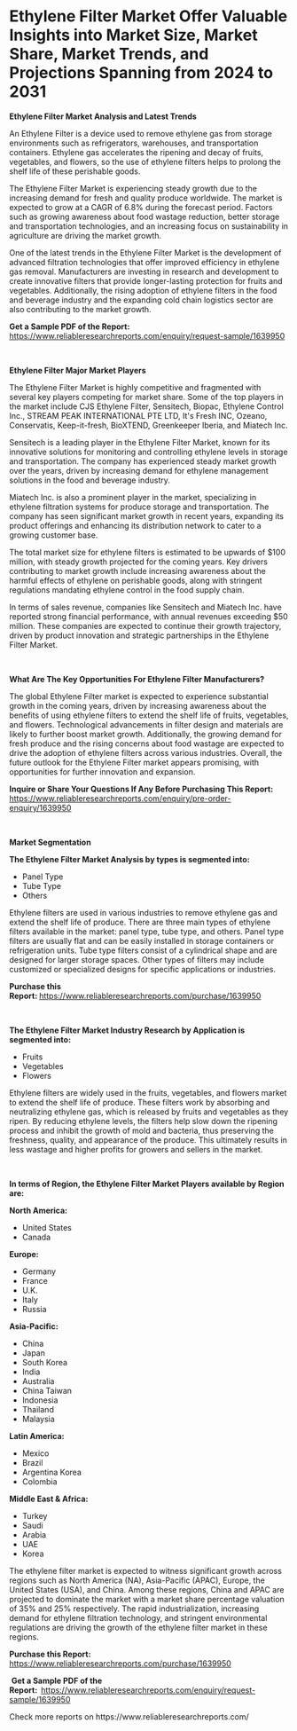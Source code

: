 <p><h1>Ethylene Filter Market Offer Valuable Insights into Market Size, Market Share, Market Trends, and Projections Spanning from 2024 to 2031</h1></p><p><strong>Ethylene Filter Market Analysis and Latest Trends</strong></p>
<p><p>An Ethylene Filter is a device used to remove ethylene gas from storage environments such as refrigerators, warehouses, and transportation containers. Ethylene gas accelerates the ripening and decay of fruits, vegetables, and flowers, so the use of ethylene filters helps to prolong the shelf life of these perishable goods.</p><p>The Ethylene Filter Market is experiencing steady growth due to the increasing demand for fresh and quality produce worldwide. The market is expected to grow at a CAGR of 6.8% during the forecast period. Factors such as growing awareness about food wastage reduction, better storage and transportation technologies, and an increasing focus on sustainability in agriculture are driving the market growth.</p><p>One of the latest trends in the Ethylene Filter Market is the development of advanced filtration technologies that offer improved efficiency in ethylene gas removal. Manufacturers are investing in research and development to create innovative filters that provide longer-lasting protection for fruits and vegetables. Additionally, the rising adoption of ethylene filters in the food and beverage industry and the expanding cold chain logistics sector are also contributing to the market growth.</p></p>
<p><strong>Get a Sample PDF of the Report:&nbsp;</strong> <a href="https://www.reliableresearchreports.com/enquiry/request-sample/1639950">https://www.reliableresearchreports.com/enquiry/request-sample/1639950</a></p>
<p>&nbsp;</p>
<p><strong>Ethylene Filter Major Market Players</strong></p>
<p><p>The Ethylene Filter Market is highly competitive and fragmented with several key players competing for market share. Some of the top players in the market include CJS Ethylene Filter, Sensitech, Biopac, Ethylene Control Inc., STREAM PEAK INTERNATIONAL PTE LTD, It's Fresh INC, Ozeano, Conservatis, Keep-it-fresh, BioXTEND, Greenkeeper Iberia, and Miatech Inc.</p><p>Sensitech is a leading player in the Ethylene Filter Market, known for its innovative solutions for monitoring and controlling ethylene levels in storage and transportation. The company has experienced steady market growth over the years, driven by increasing demand for ethylene management solutions in the food and beverage industry.</p><p>Miatech Inc. is also a prominent player in the market, specializing in ethylene filtration systems for produce storage and transportation. The company has seen significant market growth in recent years, expanding its product offerings and enhancing its distribution network to cater to a growing customer base.</p><p>The total market size for ethylene filters is estimated to be upwards of $100 million, with steady growth projected for the coming years. Key drivers contributing to market growth include increasing awareness about the harmful effects of ethylene on perishable goods, along with stringent regulations mandating ethylene control in the food supply chain.</p><p>In terms of sales revenue, companies like Sensitech and Miatech Inc. have reported strong financial performance, with annual revenues exceeding $50 million. These companies are expected to continue their growth trajectory, driven by product innovation and strategic partnerships in the Ethylene Filter Market.</p></p>
<p>&nbsp;</p>
<p><strong>What Are The Key Opportunities For Ethylene Filter Manufacturers?</strong></p>
<p><p>The global Ethylene Filter market is expected to experience substantial growth in the coming years, driven by increasing awareness about the benefits of using ethylene filters to extend the shelf life of fruits, vegetables, and flowers. Technological advancements in filter design and materials are likely to further boost market growth. Additionally, the growing demand for fresh produce and the rising concerns about food wastage are expected to drive the adoption of ethylene filters across various industries. Overall, the future outlook for the Ethylene Filter market appears promising, with opportunities for further innovation and expansion.</p></p>
<p><strong>Inquire or Share Your Questions If Any Before Purchasing This Report:</strong> <a href="https://www.reliableresearchreports.com/enquiry/pre-order-enquiry/1639950">https://www.reliableresearchreports.com/enquiry/pre-order-enquiry/1639950</a></p>
<p>&nbsp;</p>
<p><strong>Market Segmentation</strong></p>
<p><strong>The Ethylene Filter Market Analysis by types is segmented into:</strong></p>
<p><ul><li>Panel Type</li><li>Tube Type</li><li>Others</li></ul></p>
<p><p>Ethylene filters are used in various industries to remove ethylene gas and extend the shelf life of produce. There are three main types of ethylene filters available in the market: panel type, tube type, and others. Panel type filters are usually flat and can be easily installed in storage containers or refrigeration units. Tube type filters consist of a cylindrical shape and are designed for larger storage spaces. Other types of filters may include customized or specialized designs for specific applications or industries.</p></p>
<p><strong>Purchase this Report:&nbsp;</strong><a href="https://www.reliableresearchreports.com/purchase/1639950">https://www.reliableresearchreports.com/purchase/1639950</a></p>
<p>&nbsp;</p>
<p><strong>The Ethylene Filter Market Industry Research by Application is segmented into:</strong></p>
<p><ul><li>Fruits</li><li>Vegetables</li><li>Flowers</li></ul></p>
<p><p>Ethylene filters are widely used in the fruits, vegetables, and flowers market to extend the shelf life of produce. These filters work by absorbing and neutralizing ethylene gas, which is released by fruits and vegetables as they ripen. By reducing ethylene levels, the filters help slow down the ripening process and inhibit the growth of mold and bacteria, thus preserving the freshness, quality, and appearance of the produce. This ultimately results in less wastage and higher profits for growers and sellers in the market.</p></p>
<p>&nbsp;</p>
<p><strong>In terms of Region, the Ethylene Filter Market Players available by Region are:</strong></p>
<p>
    <p> <strong> North America: </strong>
        <ul>
            <li>United States</li>
            <li>Canada</li>
        </ul>
        </p> 
    <p> <strong> Europe: </strong>
        <ul>
            <li>Germany</li>
            <li>France</li>
            <li>U.K.</li>
            <li>Italy</li>
            <li>Russia</li>
        </ul>
        </p> 
    <p> <strong> Asia-Pacific: </strong>
        <ul>
            <li>China</li>
            <li>Japan</li>
            <li>South Korea</li>
            <li>India</li>
            <li>Australia</li>
            <li>China Taiwan</li>
            <li>Indonesia</li>
            <li>Thailand</li>
            <li>Malaysia</li>
        </ul>
        </p> 
    <p> <strong> Latin America: </strong>
        <ul>
            <li>Mexico</li>
            <li>Brazil</li>
            <li>Argentina Korea</li>
            <li>Colombia</li>
        </ul>
        </p> 
    <p> <strong> Middle East & Africa: </strong>
        <ul>
            <li>Turkey</li>
            <li>Saudi</li>
            <li>Arabia</li>
            <li>UAE</li>
            <li>Korea</li>
        </ul>
    </p>
    </p>
<p><p>The ethylene filter market is expected to witness significant growth across regions such as North America (NA), Asia-Pacific (APAC), Europe, the United States (USA), and China. Among these regions, China and APAC are projected to dominate the market with a market share percentage valuation of 35% and 25% respectively. The rapid industrialization, increasing demand for ethylene filtration technology, and stringent environmental regulations are driving the growth of the ethylene filter market in these regions.</p></p>
<p><strong>Purchase this Report: </strong><a href="https://www.reliableresearchreports.com/purchase/1639950">https://www.reliableresearchreports.com/purchase/1639950</a></p>
<p>&nbsp;<strong>Get a Sample PDF of the Report:&nbsp;&nbsp;</strong><a href="https://www.reliableresearchreports.com/enquiry/request-sample/1639950">https://www.reliableresearchreports.com/enquiry/request-sample/1639950</a></p>
<p><strong></strong></p>
<p>Check more reports on https://www.reliableresearchreports.com/</p>